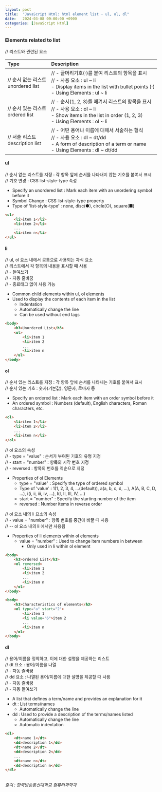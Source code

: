 ```yaml
---
layout: post
title:  "JavaScript Html: html element list - ul, ol, dl"
date:   2024-03-08 09:00:00 +0900
categories: [JavaScript Html]
---
```


### Elements related to list   
// 리스트와 관련된 요소   
   
|Type|Description|
|:---|:---|
|// 순서 없는 리스트<br />unordered list|// - 글머리기호(·)를 붙여 리스트의 항목을 표시<br />// - 사용 요소 : ul ~ li<br />- Display items in the list with bullet points (·)<br />- Using Elements : ul ~ li|
|// 순서 있는 리스트<br />ordered list|// - 순서(1, 2, 3)를 매겨서 리스트의 항목을 표시<br />// - 사용 요소 : ol ~ li<br />- Show items in the list in order (1, 2, 3)<br />- Using Elements : ol ~ li|
|// 서술 리스트<br />description list|// - 어떤 용어나 이름에 대해서 서술하는 형식<br />// - 사용 요소 : dl ~ dt/dd<br />- A form of description of a term or name<br />- Using Elements : dl ~ dt/dd|
   
#### ul   
// 순서 없는 리스트를 지정 : 각 항목 앞에 순서를 나타내지 않는 기호를 붙여서 표시   
// 기호 변경 : CSS list-style-type 속성   
- Specify an unordered list : Mark each item with an unordering symbol before it   
- Symbol Change : CSS list-style-type property   
- Type of 'list-style-type' : none, disc(●), circle(○), square(■)   
   
```html
<ul>
    <li>item 1</li>
    <li>item 2</li>
    ...
    <li>item n</li>
</ul>
```
   
#### li   
// ul, ol 요소 내에서 공통으로 사용되는 자식 요소   
// 리스트에서 각 항목의 내용을 표시할 때 사용   
// - 들여쓰기   
// - 자동 줄바꿈   
// - 종료태그 없이 사용 가능   
- Common child elements within ul, ol elements   
- Used to display the contents of each item in the list   
  - Indentation   
  - Automatically change the line   
  - Can be used without end tags   
   
```html
<body>
    <h3>Unordered List</h3>
    <ul>
        <li>item 1
        <li>item 2
        ...
        <li>item n
    </ul>
</body>
```
   
#### ol   
// 순서 있는 리스트를 지정 : 각 항목 앞에 순서를 나타내는 기호를 붙여서 표시   
// 순서 있는 기호 : 숫자(기본값), 영문자, 로마자 등   
- Specify an ordered list : Mark each item with an order symbol before it   
- An ordered symbol : Numbers (default), English characters, Roman characters, etc.   
   
```html
<ol>
    <li>item 1</li>
    <li>item 2</li>
    ...
    <li>item n</li>
</ol>
```
   
// ol 요소의 속성   
// - type = "value" : 순서가 부여된 기호의 유형 지정   
// - start = "number" : 항목의 시작 번호 지정   
// - reversed : 항목의 번호를 역순으로 지정   
- Properties of ol Elements   
  - type = "value" : Specify the type of ordered symbol   
  - Type of 'value' : 1(1, 2, 3, 4, ...(default)), a(a, b, c, d, ...), A(A, B, C, D, ...), ⅰ(ⅰ, ⅱ, ⅲ, ⅳ, ...), Ⅰ(Ⅰ, Ⅱ, Ⅲ, Ⅳ, ...)   
  - start = "number" : Specify the starting number of the item   
  - reversed : Number items in reverse order   
   
// ol 요소 내의 li 요소의 속성   
// - value = "number" : 항목 번호를 중간에 바꿀 때 사용   
// -- ol 요소 내의 li 에서만 사용됨   
- Properties of li elements within ol elements   
  - value = "number" : Used to change item numbers in between   
    - Only used in li within ol element   
   
```html
<body>
    <h3>ordered List</h3>
    <ol reversed>
        <li>item 1
        <li>item 2
        ...
        <li>item n
    </ol>
</body>
```
   
```html
<body>
    <h3>Characteristics of elements</h3>
    <ol type="a" start="2">
        <li>item 1
        <li value="6">item 2
        ...
        <li>item n
    </ol>
</body>
```
   
#### dl   
// 용어/이름을 정의하고, 이에 대한 설명을 제공하는 리스트   
// dt 요소 : 용어/이름을 나열   
// - 자동 줄바꿈   
// dd 요소 : 나열된 용어/이름에 대한 설명을 제공할 때 사용   
// - 자동 줄바꿈   
// - 자동 들여쓰기   
- A list that defines a term/name and provides an explanation for it   
- dt : List terms/names   
  - Automatically change the line   
- dd : Used to provide a description of the terms/names listed   
  - Automatically change the line   
  - Automatic indentation    
   
```html
<dl>
    <dt>name 1</dt>
    <dd>description 1</dd>
    <dt>name 2</dt>
    <dd>description 2</dd>
    ...
    <dt>name n</dt>
    <dd>description n</dd>
</dl>
```
   
<br />
<cite>출처 : 한국방송통신대학교 컴퓨터과학과</cite>

